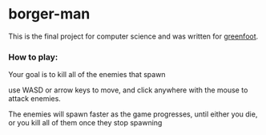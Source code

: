 # borger-man

This is the final project for computer science and was written for [greenfoot](https://www.greenfoot.org/download).
### How to play:
Your goal is to kill all of the enemies that spawn

use WASD or arrow keys to move, and click anywhere with the mouse to attack enemies.

The enemies will spawn faster as the game progresses, until either you die, or you kill all of them once they stop spawning